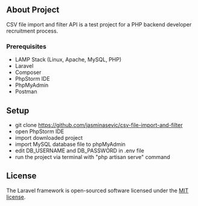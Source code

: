 ## About Project

CSV file import and filter API is a test project for a PHP backend developer recruitment process.

### Prerequisites

- LAMP Stack (Linux, Apache, MySQL, PHP) 
- Laravel
- Composer
- PhpStorm IDE
- PhpMyAdmin
- Postman

## Setup

- git clone https://github.com/jasminasevic/csv-file-import-and-filter
- open PhpStorm IDE
- import downloaded project
- import MySQL database file to phpMyAdmin
- edit DB_USERNAME and DB_PASSWORD in .env file
- run the project via terminal with "php artisan serve" command

## License

The Laravel framework is open-sourced software licensed under the [MIT license](https://opensource.org/licenses/MIT).
